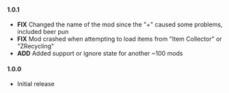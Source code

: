 #### 1.0.1
- **FIX** Changed the name of the mod since the "+" caused some problems, included beer pun
- **FIX** Mod crashed when attempting to load items from "Item Collector" or "ZRecycling"
- **ADD** Added support or ignore state for another ~100 mods 

#### 1.0.0
- Initial release
